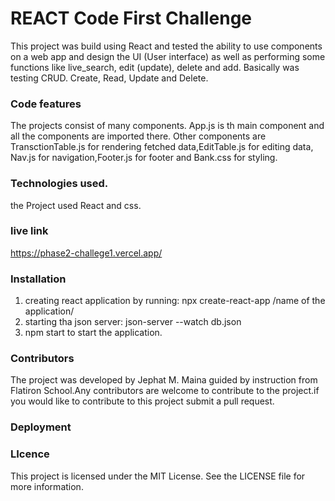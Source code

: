 # REACT Code First Challenge

This project was build using React and tested the ability to use 
components on a web app and design the UI (User interface) as well 
as performing some functions like live_search, edit (update), delete and add.
Basically was testing CRUD. Create, Read, Update and Delete.



### Code features

The projects consist of many components. App.js is th main component and all the components 
are imported there. Other components are TransctionTable.js for rendering fetched data,EditTable.js 
for editing data, Nav.js for navigation,Footer.js for footer and Bank.css for styling.

### Technologies used.
the Project used React and css.


### live link
https://phase2-challege1.vercel.app/


### Installation
1. creating react application by running: npx create-react-app /name of the application/
2. starting tha json server: json-server --watch db.json
3. npm start to start the application. 

### Contributors
The project was developed by Jephat M. Maina guided by instruction from Flatiron School.Any contributors are welcome to contribute to the project.if you would like to contribute to this project submit a pull request.

### Deployment
### LIcence 
This project is licensed under the MIT License. See the LICENSE file for more information.





